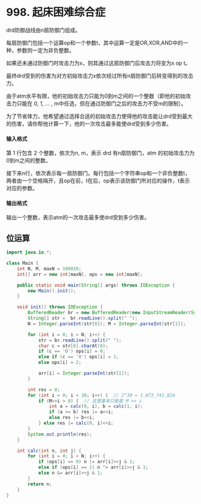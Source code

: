 # 998. 起床困难综合症

drd防御战线由n扇防御门组成。

每扇防御门包括一个运算op和一个参数t，其中运算一定是OR,XOR,AND中的一种，参数则一定为非负整数。

如果还未通过防御门时攻击力为x，则其通过这扇防御门后攻击力将变为x op t。

最终drd受到的伤害为对方初始攻击力x依次经过所有n扇防御门后转变得到的攻击力。

由于atm水平有限，他的初始攻击力只能为0到m之间的一个整数（即他的初始攻击力只能在 0, 1, … , m中任选，但在通过防御门之后的攻击力不受m的限制）。

为了节省体力，他希望通过选择合适的初始攻击力使得他的攻击能让drd受到最大的伤害，请你帮他计算一下，他的一次攻击最多能使drd受到多少伤害。

#### 输入格式

第 1 行包含 2 个整数，依次为n, m，表示 drd 有n扇防御门，atm 的初始攻击力为0到m之间的整数。

接下来n行，依次表示每一扇防御门。每行包括一个字符串op和一个非负整数t，两者由一个空格隔开，且op在前，t在后，op表示该防御门所对应的操作，t表示对应的参数。

#### 输出格式

输出一个整数，表示atm的一次攻击最多使drd受到多少伤害。



## 位运算

```java
import java.io.*;

class Main {
    int N, M, maxN = 100010;
    int[] arr = new int[maxN], ops = new int[maxN];

    public static void main(String[] args) throws IOException {
        new Main().init();
    }

    void init() throws IOException {
        BufferedReader br = new BufferedReader(new InputStreamReader(System.in));
        String[] str =  br.readLine().split(" ");
        N = Integer.parseInt(str[0]); M = Integer.parseInt(str[1]);

        for (int i = 0; i < N; i++) {
            str = br.readLine().split(" ");
            char c = str[0].charAt(0);
            if (c == 'O') ops[i] = 0;
            else if (c == 'X') ops[i] = 1;
            else ops[i] = 2;

            arr[i] = Integer.parseInt(str[1]);
        }

        int res = 0;
        for (int i = 0; i < 30; i++) {  // 2^30 = 1_073_741_824
            if (M>>i > 0) {  // 这里基本只能是 M >> i
                int a = calc(0, i), b = calc(1, i);
                if (a >= b) res |= a<<i;
                else res |= b<<i;
            } else res |= calc(0, i)<<i;
        }
        System.out.println(res);
    }

    int calc(int n, int j) {
        for (int i = 0; i < N; i++) {
            if (ops[i] == 0) n |= arr[i]>>j & 1;
            else if (ops[i] == 1) n ^= arr[i]>>j & 1;
            else n &= arr[i]>>j & 1;
        }
        return n;
    }
}
```


